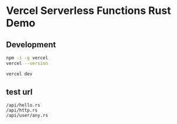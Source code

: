 # Vercel Serverless Functions Rust Demo

## Development

```bash
npm -i -g vercel
vercel --version
```

```bash
vercel dev
```

## test url

```
/api/hello.rs
/api/http.rs
/api/user/any.rs
```